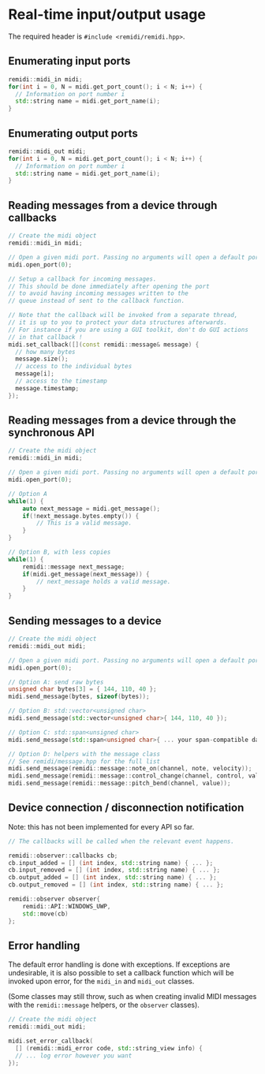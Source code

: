 # Real-time input/output usage

The required header is `#include <remidi/remidi.hpp>`.

## Enumerating input ports

```C++
remidi::midi_in midi;
for(int i = 0, N = midi.get_port_count(); i < N; i++) {
  // Information on port number i
  std::string name = midi.get_port_name(i);
}
```

## Enumerating output ports

```C++
remidi::midi_out midi;
for(int i = 0, N = midi.get_port_count(); i < N; i++) {
  // Information on port number i
  std::string name = midi.get_port_name(i);
}
```

## Reading messages from a device through callbacks

```C++
// Create the midi object
remidi::midi_in midi;

// Open a given midi port. Passing no arguments will open a default port.
midi.open_port(0);

// Setup a callback for incoming messages.
// This should be done immediately after opening the port
// to avoid having incoming messages written to the
// queue instead of sent to the callback function.

// Note that the callback will be invoked from a separate thread,
// it is up to you to protect your data structures afterwards.
// For instance if you are using a GUI toolkit, don't do GUI actions
// in that callback !
midi.set_callback([](const remidi::message& message) {
  // how many bytes
  message.size();
  // access to the individual bytes
  message[i];
  // access to the timestamp
  message.timestamp;
});
```

## Reading messages from a device through the synchronous API

```C++
// Create the midi object
remidi::midi_in midi;

// Open a given midi port. Passing no arguments will open a default port.
midi.open_port(0);

// Option A
while(1) {
    auto next_message = midi.get_message();
    if(!next_message.bytes.empty()) {
        // This is a valid message.
    }
}

// Option B, with less copies
while(1) {
    remidi::message next_message;
    if(midi.get_message(next_message)) {
        // next_message holds a valid message.
    }
}
```

## Sending messages to a device

```C++
// Create the midi object
remidi::midi_out midi;

// Open a given midi port. Passing no arguments will open a default port.
midi.open_port(0);

// Option A: send raw bytes
unsigned char bytes[3] = { 144, 110, 40 };
midi.send_message(bytes, sizeof(bytes));

// Option B: std::vector<unsigned char>
midi.send_message(std::vector<unsigned char>{ 144, 110, 40 });

// Option C: std::span<unsigned char>
midi.send_message(std::span<unsigned char>{ ... your span-compatible data-structure ... });

// Option D: helpers with the message class
// See remidi/message.hpp for the full list
midi.send_message(remidi::message::note_on(channel, note, velocity));
midi.send_message(remidi::message::control_change(channel, control, value));
midi.send_message(remidi::message::pitch_bend(channel, value));
```

## Device connection / disconnection notification

Note: this has not been implemented for every API so far.

```C++
// The callbacks will be called when the relevant event happens.

remidi::observer::callbacks cb;
cb.input_added = [] (int index, std::string name) { ... };
cb.input_removed = [] (int index, std::string name) { ... };
cb.output_added = [] (int index, std::string name) { ... };
cb.output_removed = [] (int index, std::string name) { ... };

remidi::observer observer{
    remidi::API::WINDOWS_UWP,
    std::move(cb)
};

```
## Error handling

The default error handling is done with exceptions.
If exceptions are undesirable, it is also possible to set a callback function which will be invoked upon error, for the `midi_in` and `midi_out` classes.

(Some classes may still throw, such as when creating invalid MIDI messages with the `remidi::message` helpers, or the `observer` classes).

```C++
// Create the midi object
remidi::midi_out midi;

midi.set_error_callback(
  [] (remidi::midi_error code, std::string_view info) {
  // ... log error however you want
});
```